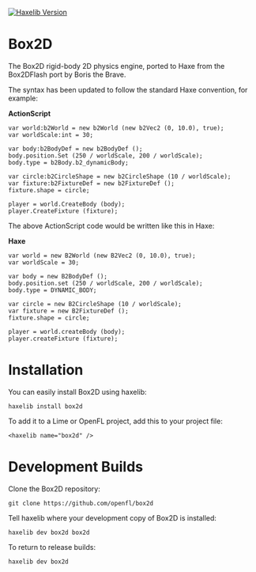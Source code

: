 [![Haxelib Version](https://img.shields.io/github/tag/openfl/box2d.svg?style=flat&label=haxelib)](http://lib.haxe.org/p/box2d)

Box2D
=====

The Box2D rigid-body 2D physics engine, ported to Haxe from the Box2DFlash port by Boris the Brave.

The syntax has been updated to follow the standard Haxe convention, for example:

**ActionScript**

    var world:b2World = new b2World (new b2Vec2 (0, 10.0), true);
    var worldScale:int = 30;
    
    var body:b2BodyDef = new b2BodyDef ();
  	body.position.Set (250 / worldScale, 200 / worldScale);
  	body.type = b2Body.b2_dynamicBody;
  	
  	var circle:b2CircleShape = new b2CircleShape (10 / worldScale);
  	var fixture:b2FixtureDef = new b2FixtureDef ();
  	fixture.shape = circle;
  	
  	player = world.CreateBody (body);
  	player.CreateFixture (fixture);

The above ActionScript code would be written like this in Haxe:

**Haxe**

    var world = new B2World (new B2Vec2 (0, 10.0), true);
    var worldScale = 30;
    
    var body = new B2BodyDef ();
    body.position.set (250 / worldScale, 200 / worldScale);
    body.type = DYNAMIC_BODY;
    
    var circle = new B2CircleShape (10 / worldScale);
    var fixture = new B2FixtureDef ();
    fixture.shape = circle;
    
    player = world.createBody (body);
    player.createFixture (fixture);


Installation
============

You can easily install Box2D using haxelib:

    haxelib install box2d

To add it to a Lime or OpenFL project, add this to your project file:

    <haxelib name="box2d" />


Development Builds
==================

Clone the Box2D repository:

    git clone https://github.com/openfl/box2d

Tell haxelib where your development copy of Box2D is installed:

    haxelib dev box2d box2d

To return to release builds:

    haxelib dev box2d
